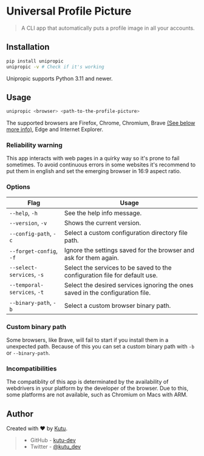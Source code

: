 # Universal Profile Picture
> A CLI app that automatically puts a profile image in all your accounts.

## Installation
```sh
pip install unipropic
unipropic -v # Check if it's working
```
Unipropic supports Python 3.11 and newer.

## Usage
```sh
unipropic <browser> <path-to-the-profile-picture>
```
The supported browsers are Firefox, Chrome, Chromium, Brave [(See below more info)](#custom-binary-path), Edge and Internet Explorer.

### Reliability warning
This app interacts with web pages in a quirky way so it's prone to fail sometimes. To avoid continuous errors in some websites it's recommend to put them in english and set the emerging browser in 16:9 aspect ratio.

### Options
| Flag | Usage |
| - | - |
| `--help`, `-h` | See the help info message. |
| `--version`, `-v` | Shows the current version. |
| `--config-path`, `-c`| Select a custom configuration directory file path. |
| `--forget-config`, `-f` |  Ignore the settings saved for the browser and ask for them again. |
| `--select-services`, `-s` | Select the services to be saved to the configuration file for default use. |
| `--temporal-services`, `-t` | Select the desired services ignoring the ones saved in the configuration file. |
| `--binary-path`, `-b` | Select a custom browser binary path. |

### Custom binary path
Some browsers, like Brave, will fail to start if you install them in a unexpected path. Because of this you can set a custom binary path with `-b` or `--binary-path`.

### Incompatibilities
The compatiblity of this app is determinated by the availability of webdrivers in your platform by the developer of the browser. Due to this, some platforms are not available, such as Chromium on Macs with ARM.

## Author
Created with :heart: by [Kutu](https://kutu-dev.github.io).
> - GitHub - [kutu-dev](https://github.com/kutu-dev)
> - Twitter - [@kutu_dev](https://twitter.com/kutu_dev)
